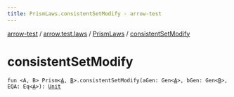 ```yaml
---
title: PrismLaws.consistentSetModify - arrow-test
---
```


[arrow-test](../../index.html) / [arrow.test.laws](../index.html) / [PrismLaws](index.html) / [consistentSetModify](./consistent-set-modify.html)

# consistentSetModify

`fun <A, B> Prism<`[`A`](consistent-set-modify.html#A)`, `[`B`](consistent-set-modify.html#B)`>.consistentSetModify(aGen: Gen<`[`A`](consistent-set-modify.html#A)`>, bGen: Gen<`[`B`](consistent-set-modify.html#B)`>, EQA: Eq<`[`A`](consistent-set-modify.html#A)`>): `[`Unit`](https://kotlinlang.org/api/latest/jvm/stdlib/kotlin/-unit/index.html)
